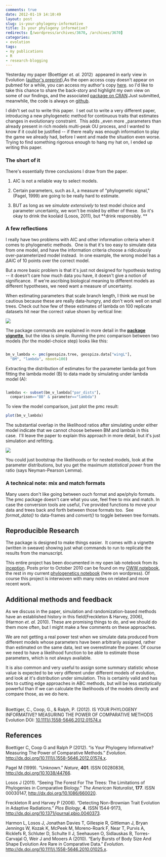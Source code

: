 ```yaml
---
comments: true
date: 2012-01-19 14:10:49
layout: post
slug: is-your-phylogeny-informative
title: Is your phylogeny informative?
redirects: [/wordpress/archives/3670, /archives/3670]
categories:
- evolution
tags:
- my publications
- R
- research-blogging
---
```


Yesterday my paper (Boettiger _et. al._ 2012)  appeared in early view in Evolution ([author's preprint](http://www.mendeley.com/download/public/98752/4485545655/9a209c7dd29980fd2e47c06eb8b2d1d7dd6f70d4/dl.pdf)),As the open access copy doesn't appear on pubmed for a while, you can access my author's copy [here](http://www.mendeley.com/download/public/98752/4485545655/9a209c7dd29980fd2e47c06eb8b2d1d7dd6f70d4/dl.pdf). so I'd like to take this chance to share the back-story and highlight my own view on some of our findings, and the associated [package on CRAN](http://cran.r-project.org/web/packages/pmc/index.html).Just submitted, meanwhile, the code is always on [github](https://github.com/cboettig/pmc).

I didn't set out to write this paper.  I set out to write a very different paper, introducing a new phylogenetic method for continuous traits that estimates changes in evolutionary constraint.  This adds _even more _parameters than already present in rich models multi-peak OU process, and I wanted to know if it could be justified -- if there really was enough information to play the game we already had, before I went and made the situation even worse.  Trying to find something rigorous enough to hang my hat on, I ended up writing this paper.  


### The short of it


There's essentially three conclusions I draw from the paper.



	
  1. AIC is not a reliable way to select models.

	
  2. Certain parameters, such as $\lambda$, a measure of "phylogenetic signal," (Pagel, 1999) are going to be really hard to estimate.

	
  3. BUT as long as we _simulate extensively_ to test model choice and parameter uncertainty, we won't be misled by either of these.  So it's okay to drink the koolaid (Losos, 2011), but **drink responsibly.
**




### A few reflections


I really have two problems with AIC and other information criteria when it comes to phylogenetic methods.  One is that it's too easy to simulate data from one model, and have the information criteria choose a ridiculously over-parameterized model instead.  In one example, the wrong model has a $\Delta$AIC of 10 points over the correct model.

But a more basic problem is that it's just not designed for hypothesis testing -- it doesn't care how much data you have, it doesn't give a notion of significance.  If we're ascribing biological meaning to different models as different hypotheses, we need want a measure of uncertainty.

When estimating parameters that scale branch length, I think we must be cautious because these are really data-hungry, and don't work well on small trees. Check out how few of these estimates of lambda on 100 replicate datasets hit near the correct value shown by vertical line:

![]( http://farm8.staticflickr.com/7014/6727029515_bcfe58aedb_o.png )


The package commands are explained in more detail in the **[ package vignette](http://cran.r-project.org/web/packages/pmc/vignettes/pmc_tutorial.pdf)**, but the idea is simple. Running the pmc comparison between two models (for the model-choice step) looks like this:


```R

bm_v_lambda <- pmc(geospiza.tree, geospiza.data["wingL"],
  "BM", "lambda", nboot=100)

```


Extracting the distribution of estimates for the parameter lambda got from fitting the lambda model (B) to data made by simulating under lambda model (A):


```R

lambdas <- subset(bm_v_lambda["par_dists"],
  comparison=="BB" & parameter=="lambda")

```


To view the model comparison, just plot the pmc result:


```R
plot(bm_v_lambda)
```


The substantial overlap in the likelihood ratios after simulating under either model indicate that we cannot choose between BM and lambda in this case.  I'll leave the paper to explain this approach in more detail, but it's just simulation and refitting.

![]( http://farm8.staticflickr.com/7026/6727293465_4a2a545fdf_o.png )


You could just bootstrap the likelihoods or for nested models, look at the parameter distributions, but you get the maximum _statistical power_ from the ratio (says Neyman-Pearson Lemma).




### A technical note: mix and match formats


Many users don't like going between ouch format and ape/phylo formats. The pmc package doesn't care what you use, feel free to mix and match. In case the conversion tools are useful, I've provided functions to move your data and trees back and forth between those formats too.  See _format_data()_ to data-frames and _convert()_ to toggle between tree formats.


## Reproducible Research


The package is designed to make things easier.  It comes with a vignette (written in sweave) showing just what commands to run to replicate the results from the manuscript.

This entire project has been documented in my open lab notebook from its [inception](http://openwetware.org/wiki/User:Carl_Boettiger/Notebook/Comparative_Phylogenetics/2010/02/07). Posts prior to October 2010 can be found on my [OWW notebook](http://openwetware.org/wiki/User:Carl_Boettiger/Notebook/Comparative_Phylogenetics/2010), the rest in my current [phylogenetics notebook](http://www.carlboettiger.info/archives/category/phylogenetics) (here on wordpress). Of course this project is interwoven with many notes on related and more recent work.



##  Additional methods and feedback 


As we discuss in the paper, simulation and randomization-based methods have an established history in this field(Freckleton & Harvey, 2006), (Harmon _et. al._ 2010).  These are promising things to do, and we should do them more often, but I might make a few comments on these approaches.  

We are not getting a real power test when we simulate data produced from different models whose parameters have been arbitrarily assigned, rather than estimated on the same data, lest we overestimate the power.  Of course we need to have a likelihood function to be able to estimate those parameters, which is not always available.    

It is also common and very useful to assign some summary statistic whose value is expected to be very different under different models of evolution, and look at it's distribution under simulation.  This is certainly valid and has ties to cutting edge approaches in ABC methods, but will be less statistically powerful than if we can calculate the likelihoods of the models directly and compare those, as we do here.  




###### 
Boettiger, C., Coop, G., & Ralph, P. (2012). IS YOUR PHYLOGENY INFORMATIVE? MEASURING THE POWER OF COMPARATIVE METHODS Evolution DOI: [10.1111/j.1558-5646.2012.01574.x](http://dx.doi.org/10.1111/j.1558-5646.2012.01574.x)
## References

<p>Boettiger C, Coop G and Ralph P (2012).
&ldquo;is Your Phylogeny Informative? Measuring The Power of Comparative Methods.&rdquo;
<EM>Evolution</EM>.
<a href="http://dx.doi.org/10.1111/j.1558-5646.2012.01574.x">http://dx.doi.org/10.1111/j.1558-5646.2012.01574.x</a>.
<p>Pagel M (1999).
&ldquo;Unknown.&rdquo;
<EM>Nature</EM>, <B>401</B>.
ISSN 00280836, <a href="http://dx.doi.org/10.1038/44766">http://dx.doi.org/10.1038/44766</a>.
<p>Losos J (2011).
&ldquo;Seeing The Forest For The Trees: The Limitations of Phylogenies in Comparative Biology.&rdquo;
<EM>The American Naturalist</EM>, <B>177</B>.
ISSN 00030147, <a href="http://dx.doi.org/10.1086/660020">http://dx.doi.org/10.1086/660020</a>.
<p>Freckleton R and Harvey P (2006).
&ldquo;Detecting Non-Brownian Trait Evolution in Adaptive Radiations.&rdquo;
<EM>Plos Biology</EM>, <B>4</B>.
ISSN 1544-9173, <a href="http://dx.doi.org/10.1371/journal.pbio.0040373">http://dx.doi.org/10.1371/journal.pbio.0040373</a>.
<p>Harmon L, Losos J, Jonathan Davies T, Gillespie R, Gittleman J, Bryan Jennings W, Kozak K, McPeek M, Moreno-Roark F, Near T, Purvis A, Ricklefs R, Schluter D, Schulte II J, Seehausen O, Sidlauskas B, Torres-Carvajal O, Weir J and Mooers A (2010).
&ldquo;Early Bursts of Body Size And Shape Evolution Are Rare in Comparative Data.&rdquo;
<EM>Evolution</EM>.
<a href="http://dx.doi.org/10.1111/j.1558-5646.2010.01025.x">http://dx.doi.org/10.1111/j.1558-5646.2010.01025.x</a>.
